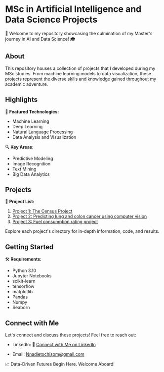 # MSc in Artificial Intelligence and Data Science Projects

🚀 Welcome to my repository showcasing the culmination of my Master's journey in AI and Data Science! 🎓

## About

This repository houses a collection of projects that I developed during my MSc studies. From machine learning models to data visualization, these projects represent the diverse skills and knowledge gained throughout my academic adventure.

## Highlights

🧠 **Featured Technologies:**
   - Machine Learning
   - Deep Learning
   - Natural Language Processing
   - Data Analysis and Visualization

🔍 **Key Areas:**
   - Predictive Modeling
   - Image Recognition
   - Text Mining
   - Big Data Analytics

## Projects

📂 **Project List:**
   1. [Project 1: The Census Project](https://github.com/Nnadieto/My-Projects/tree/a787df67a002a5db1ee9e32f8d31c18313f4a708/Project%201)
   2. [Project 2: Predicting lung and colon cancer using computer vision](https://github.com/Nnadieto/My-Projects/tree/69ff74545fdd465877df6c1850fe575745a3e6e3/Project%202)
   3. [Project 3: Fuel consumption rating project](link_to_project3)

Explore each project's directory for in-depth information, code, and results.

## Getting Started

🛠️ **Requirements:**
   - Python 3.10
   - Jupyter Notebooks
   - scikit-learn
   - tensorflow
   - matplotlib
   - Pandas
   - Numpy
   - Seaborn

## Connect with Me

Let's connect and discuss these projects! Feel free to reach out:

- LinkedIn: 🔗 [Connect with Me on LinkedIn](https://www.linkedin.com/in/chisom-nnadieto)

- Email: Nnadietochisom@gmail.com

📈 Data-Driven Futures Begin Here. Welcome Aboard!
